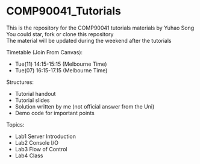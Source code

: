 # COMP90041_Tutorials
This is the repository for the COMP90041 tutorials materials by Yuhao Song  
You could star, fork or clone this repository  
The material will be updated during the weekend after the tutorials  

Timetable (Join From Canvas):
  * Tue(11) 14:15-15:15 (Melbourne Time)
  * Tue(07) 16:15-17.15 (Melbourne Time)
  

Structures:
  * Tutorial handout
  * Tutorial slides
  * Solution written by me (not official answer from the Uni)
  * Demo code for important points
 
Topics:
 * Lab1 Server Introduction
 * Lab2 Console I/O
 * Lab3 Flow of Control
 * Lab4 Class
